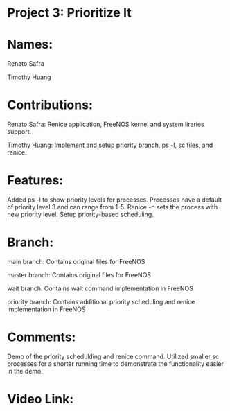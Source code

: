 Project 3: Prioritize It
=====
Names:
=====
Renato Safra

Timothy Huang


Contributions:
=====
Renato Safra: Renice application, FreeNOS kernel and system liraries support.

Timothy Huang: Implement and setup priority branch, ps -l, sc files, and renice.


Features:
=====
Added ps -l to show priority levels for processes. Processes have a default of priority level 3 and can range from 1-5. Renice -n sets the process with new priority level. Setup priority-based scheduling.


Branch:
=====
main branch: Contains original files for FreeNOS

master branch: Contains original files for FreeNOS

wait branch: Contains wait command implementation in FreeNOS

priority branch: Contains additional priority scheduling and renice implementation in FreeNOS


Comments:
=====
Demo of the priority schedulding and renice command. Utilized smaller sc processes for a shorter running time to demonstrate the functionality easier in the demo. 


Video Link: 
=====
